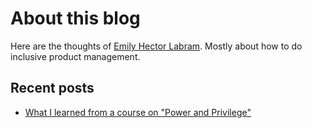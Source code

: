 # About this blog

Here are the thoughts of [Emily Hector Labram](./about-me.md). Mostly about how to do inclusive product management.

## Recent posts

* [What I learned from a course on "Power and Privilege"](./posts/2021-03-24-power-and-privilege.md)
